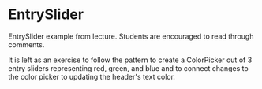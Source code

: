 # EntrySlider

EntrySlider example from lecture. Students are encouraged to read through comments.

It is left as an exercise to follow the pattern to create a ColorPicker out of 3 entry sliders representing red, green, and blue and to connect
changes to the color picker to updating the header's text color.
